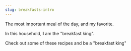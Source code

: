 ```yaml
---
slug: breakfasts-intro
---
```

<p>
The most important meal of the day, and my favorite.</p>
<p>
In this household, I am the "breakfast king".</p>
<p>
Check out some of these recipes and be a "breakfast king"</p>